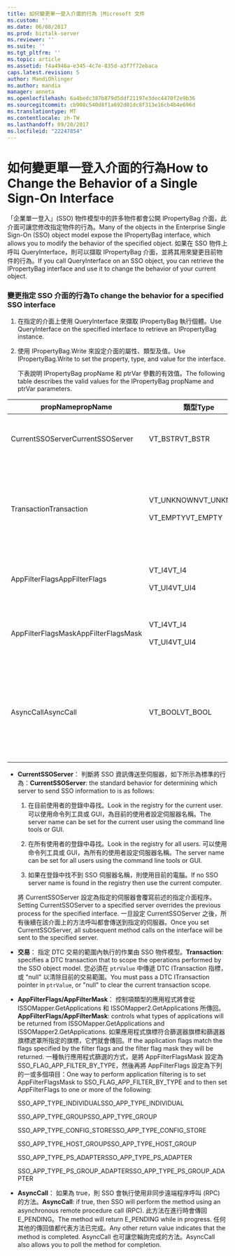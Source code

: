 ```yaml
---
title: 如何變更單一登入介面的行為 |Microsoft 文件
ms.custom: ''
ms.date: 06/08/2017
ms.prod: biztalk-server
ms.reviewer: ''
ms.suite: ''
ms.tgt_pltfrm: ''
ms.topic: article
ms.assetid: f4a4946a-e345-4c7e-835d-a3f7f72ebaca
caps.latest.revision: 5
author: MandiOhlinger
ms.author: mandia
manager: anneta
ms.openlocfilehash: 6a4bedc387b879d5ddf21197e3dec4470f2e9b36
ms.sourcegitcommit: cb908c540d8f1a692d01dc8f313e16cb4b4e696d
ms.translationtype: MT
ms.contentlocale: zh-TW
ms.lasthandoff: 09/20/2017
ms.locfileid: "22247854"
---
```

# <a name="how-to-change-the-behavior-of-a-single-sign-on-interface"></a><span data-ttu-id="25f6d-102">如何變更單一登入介面的行為</span><span class="sxs-lookup"><span data-stu-id="25f6d-102">How to Change the Behavior of a Single Sign-On Interface</span></span>
<span data-ttu-id="25f6d-103">「企業單一登入」(SSO) 物件模型中的許多物件都會公開 IPropertyBag 介面，此介面可讓您修改指定物件的行為。</span><span class="sxs-lookup"><span data-stu-id="25f6d-103">Many of the objects in the Enterprise Single Sign-On (SSO) object model expose the IPropertyBag interface, which allows you to modify the behavior of the specified object.</span></span> <span data-ttu-id="25f6d-104">如果在 SSO 物件上呼叫 QueryInterface，則可以擷取 IPropertyBag 介面，並將其用來變更目前物件的行為。</span><span class="sxs-lookup"><span data-stu-id="25f6d-104">If you call QueryInterface on an SSO object, you can retrieve the IPropertyBag interface and use it to change the behavior of your current object.</span></span>  
  
### <a name="to-change-the-behavior-for-a-specified-sso-interface"></a><span data-ttu-id="25f6d-105">變更指定 SSO 介面的行為</span><span class="sxs-lookup"><span data-stu-id="25f6d-105">To change the behavior for a specified SSO interface</span></span>  
  
1.  <span data-ttu-id="25f6d-106">在指定的介面上使用 QueryInterface 來擷取 IPropertyBag 執行個體。</span><span class="sxs-lookup"><span data-stu-id="25f6d-106">Use QueryInterface on the specified interface to retrieve an IPropertyBag instance.</span></span>  
  
2.  <span data-ttu-id="25f6d-107">使用 IPropertyBag.Write 來設定介面的屬性、類型及值。</span><span class="sxs-lookup"><span data-stu-id="25f6d-107">Use IPropertyBag.Write to set the property, type, and value for the interface.</span></span>  
  
     <span data-ttu-id="25f6d-108">下表說明 IPropertyBag propName 和 ptrVar 參數的有效值。</span><span class="sxs-lookup"><span data-stu-id="25f6d-108">The following table describes the valid values for the IPropertyBag propName and ptrVar parameters.</span></span>  
  
|<span data-ttu-id="25f6d-109">propName</span><span class="sxs-lookup"><span data-stu-id="25f6d-109">propName</span></span>|<span data-ttu-id="25f6d-110">類型</span><span class="sxs-lookup"><span data-stu-id="25f6d-110">Type</span></span>|<span data-ttu-id="25f6d-111">ptrValue</span><span class="sxs-lookup"><span data-stu-id="25f6d-111">ptrValue</span></span>|<span data-ttu-id="25f6d-112">可用於</span><span class="sxs-lookup"><span data-stu-id="25f6d-112">Usable On</span></span>|  
|--------------|----------|--------------|---------------|  
|<span data-ttu-id="25f6d-113">CurrentSSOServer</span><span class="sxs-lookup"><span data-stu-id="25f6d-113">CurrentSSOServer</span></span>|<span data-ttu-id="25f6d-114">VT_BSTR</span><span class="sxs-lookup"><span data-stu-id="25f6d-114">VT_BSTR</span></span>|<span data-ttu-id="25f6d-115">要將資訊傳送至的伺服器的名稱</span><span class="sxs-lookup"><span data-stu-id="25f6d-115">Name of the server to send the information to</span></span>|<span data-ttu-id="25f6d-116">全部</span><span class="sxs-lookup"><span data-stu-id="25f6d-116">All</span></span>|  
|<span data-ttu-id="25f6d-117">Transaction</span><span class="sxs-lookup"><span data-stu-id="25f6d-117">Transaction</span></span>|<span data-ttu-id="25f6d-118">VT_UNKNOWN</span><span class="sxs-lookup"><span data-stu-id="25f6d-118">VT_UNKNOWN</span></span><br /><br /> <span data-ttu-id="25f6d-119">VT_EMPTY</span><span class="sxs-lookup"><span data-stu-id="25f6d-119">VT_EMPTY</span></span>|<span data-ttu-id="25f6d-120">DTC ITransaction 指標，或 NULL 以清除範圍。</span><span class="sxs-lookup"><span data-stu-id="25f6d-120">A DTC ITransaction pointer, or NULL to clear the scope.</span></span>|<span data-ttu-id="25f6d-121">ISSOConfigStore::SetConfigInfo</span><span class="sxs-lookup"><span data-stu-id="25f6d-121">ISSOConfigStore::SetConfigInfo</span></span><br /><span data-ttu-id="25f6d-122">ISSOConfigStore::GetConfigInfo</span><span class="sxs-lookup"><span data-stu-id="25f6d-122">ISSOConfigStore::GetConfigInfo</span></span> <br /><span data-ttu-id="25f6d-123">ISSOConfigStore::DeleteConfigInfo</span><span class="sxs-lookup"><span data-stu-id="25f6d-123">ISSOConfigStore::DeleteConfigInfo</span></span><br /><br /> <span data-ttu-id="25f6d-124">ISSOAdmin::CreateApplication</span><span class="sxs-lookup"><span data-stu-id="25f6d-124">ISSOAdmin::CreateApplication</span></span><br /><span data-ttu-id="25f6d-125">ISSOAdmin::DeleteApplication</span><span class="sxs-lookup"><span data-stu-id="25f6d-125">ISSOAdmin::DeleteApplication</span></span> <br /><span data-ttu-id="25f6d-126">ISSOAdmin::UpdateApplication</span><span class="sxs-lookup"><span data-stu-id="25f6d-126">ISSOAdmin::UpdateApplication</span></span><br /><span data-ttu-id="25f6d-127">ISSOAdmin::CreateFieldInfo</span><span class="sxs-lookup"><span data-stu-id="25f6d-127">ISSOAdmin::CreateFieldInfo</span></span><br /><br /> <span data-ttu-id="25f6d-128">ISSOMapper::GetFieldInfo</span><span class="sxs-lookup"><span data-stu-id="25f6d-128">ISSOMapper::GetFieldInfo</span></span>|  
|<span data-ttu-id="25f6d-129">AppFilterFlags</span><span class="sxs-lookup"><span data-stu-id="25f6d-129">AppFilterFlags</span></span>|<span data-ttu-id="25f6d-130">VT_I4</span><span class="sxs-lookup"><span data-stu-id="25f6d-130">VT_I4</span></span><br /><br /> <span data-ttu-id="25f6d-131">VT_UI4</span><span class="sxs-lookup"><span data-stu-id="25f6d-131">VT_UI4</span></span>|<span data-ttu-id="25f6d-132">控制要篩選之應用程式的旗標。</span><span class="sxs-lookup"><span data-stu-id="25f6d-132">Flags to control what application to filter.</span></span>|<span data-ttu-id="25f6d-133">ISSOMapper::GetApplications</span><span class="sxs-lookup"><span data-stu-id="25f6d-133">ISSOMapper::GetApplications</span></span><br /><br /> <span data-ttu-id="25f6d-134">ISSOMapper2::GetApplications2</span><span class="sxs-lookup"><span data-stu-id="25f6d-134">ISSOMapper2::GetApplications2</span></span>|  
|<span data-ttu-id="25f6d-135">AppFilterFlagsMask</span><span class="sxs-lookup"><span data-stu-id="25f6d-135">AppFilterFlagsMask</span></span>|<span data-ttu-id="25f6d-136">VT_I4</span><span class="sxs-lookup"><span data-stu-id="25f6d-136">VT_I4</span></span><br /><br /> <span data-ttu-id="25f6d-137">VT_UI4</span><span class="sxs-lookup"><span data-stu-id="25f6d-137">VT_UI4</span></span>|<span data-ttu-id="25f6d-138">控制要篩選之應用程式的旗標遮罩。</span><span class="sxs-lookup"><span data-stu-id="25f6d-138">Flag mask to control what application to filter.</span></span>|<span data-ttu-id="25f6d-139">ISSOMapper::GetApplications</span><span class="sxs-lookup"><span data-stu-id="25f6d-139">ISSOMapper::GetApplications</span></span><br /><br /> <span data-ttu-id="25f6d-140">ISSOMapper2::GetApplications2</span><span class="sxs-lookup"><span data-stu-id="25f6d-140">ISSOMapper2::GetApplications2</span></span>|  
|<span data-ttu-id="25f6d-141">AsyncCall</span><span class="sxs-lookup"><span data-stu-id="25f6d-141">AsyncCall</span></span>|<span data-ttu-id="25f6d-142">VT_BOOL</span><span class="sxs-lookup"><span data-stu-id="25f6d-142">VT_BOOL</span></span>|<span data-ttu-id="25f6d-143">若為 True，則使用非同步 RPC 進行呼叫；若為 False，則使用同步 RPC。</span><span class="sxs-lookup"><span data-stu-id="25f6d-143">True to call using an async RPC; false to use a synchronous RPC.</span></span>|<span data-ttu-id="25f6d-144">ISSOConfigOM::GetServerStatus</span><span class="sxs-lookup"><span data-stu-id="25f6d-144">ISSOConfigOM::GetServerStatus</span></span><br /><br /> <span data-ttu-id="25f6d-145">ISSOAdmin::GetGlobalInfo</span><span class="sxs-lookup"><span data-stu-id="25f6d-145">ISSOAdmin::GetGlobalInfo</span></span>|  
  
-   <span data-ttu-id="25f6d-146">**CurrentSSOServer**： 判斷將 SSO 資訊傳送至伺服器，如下所示為標準的行為：</span><span class="sxs-lookup"><span data-stu-id="25f6d-146">**CurrentSSOServer**: the standard behavior for determining which server to send SSO information to is as follows:</span></span>  
  
    1.  <span data-ttu-id="25f6d-147">在目前使用者的登錄中尋找。</span><span class="sxs-lookup"><span data-stu-id="25f6d-147">Look in the registry for the current user.</span></span> <span data-ttu-id="25f6d-148">可以使用命令列工具或 GUI，為目前的使用者設定伺服器名稱。</span><span class="sxs-lookup"><span data-stu-id="25f6d-148">The server name can be set for the current user using the command line tools or GUI.</span></span>  
  
    2.  <span data-ttu-id="25f6d-149">在所有使用者的登錄中尋找。</span><span class="sxs-lookup"><span data-stu-id="25f6d-149">Look in the registry for all users.</span></span> <span data-ttu-id="25f6d-150">可以使用命令列工具或 GUI，為所有的使用者設定伺服器名稱。</span><span class="sxs-lookup"><span data-stu-id="25f6d-150">The server name can be set for all users using the command line tools or GUI.</span></span>  
  
    3.  <span data-ttu-id="25f6d-151">如果在登錄中找不到 SSO 伺服器名稱，則使用目前的電腦。</span><span class="sxs-lookup"><span data-stu-id="25f6d-151">If no SSO server name is found in the registry then use the current computer.</span></span>  
  
     <span data-ttu-id="25f6d-152">將 CurrentSSOServer 設定為指定的伺服器會覆寫前述的指定介面程序。</span><span class="sxs-lookup"><span data-stu-id="25f6d-152">Setting CurrentSSOServer to a specified server overrides the previous process for the specified interface.</span></span> <span data-ttu-id="25f6d-153">一旦設定 CurrentSSOServer 之後，所有後續在該介面上的方法呼叫都會傳送到指定的伺服器。</span><span class="sxs-lookup"><span data-stu-id="25f6d-153">Once you set CurrentSSOServer, all subsequent method calls on the interface will be sent to the specified server.</span></span>  
  
-   <span data-ttu-id="25f6d-154">**交易**： 指定 DTC 交易的範圍內執行的作業由 SSO 物件模型。</span><span class="sxs-lookup"><span data-stu-id="25f6d-154">**Transaction**: specifies a DTC transaction that to scope the operations performed by the SSO object model.</span></span> <span data-ttu-id="25f6d-155">您必須在 `ptrValue` 中傳遞 DTC ITransaction 指標，或 "null" 以清除目前的交易範圍。</span><span class="sxs-lookup"><span data-stu-id="25f6d-155">You must pass a DTC ITransaction pointer in `ptrValue`, or "null" to clear the current transaction scope.</span></span>  
  
-   <span data-ttu-id="25f6d-156">**AppFilterFlags/AppFilterMask**： 控制項類型的應用程式將會從 ISSOMapper.GetApplications 和 ISSOMapper2.GetApplications 所傳回。</span><span class="sxs-lookup"><span data-stu-id="25f6d-156">**AppFilterFlags/AppFilterMask**: controls what types of applications will be returned from ISSOMapper.GetApplications and ISSOMapper2.GetApplications.</span></span> <span data-ttu-id="25f6d-157">如果應用程式旗標符合篩選器旗標和篩選器旗標遮罩所指定的旗標，它們就會傳回。</span><span class="sxs-lookup"><span data-stu-id="25f6d-157">If the application flags match the flags specified by the filter flags and the filter flag mask they will be returned.</span></span> <span data-ttu-id="25f6d-158">一種執行應用程式篩選的方式，是將 AppFilterFlagsMask 設定為 SSO_FLAG_APP_FILTER_BY_TYPE，然後再將 AppFilterFlags 設定為下列的一或多個項目：</span><span class="sxs-lookup"><span data-stu-id="25f6d-158">One way to perform application filtering is to set AppFilterFlagsMask to SSO_FLAG_APP_FILTER_BY_TYPE and to then set AppFilterFlags to one or more of the following:</span></span>  
  
     <span data-ttu-id="25f6d-159">SSO_APP_TYPE_INDIVIDUAL</span><span class="sxs-lookup"><span data-stu-id="25f6d-159">SSO_APP_TYPE_INDIVIDUAL</span></span>  
  
     <span data-ttu-id="25f6d-160">SSO_APP_TYPE_GROUP</span><span class="sxs-lookup"><span data-stu-id="25f6d-160">SSO_APP_TYPE_GROUP</span></span>  
  
     <span data-ttu-id="25f6d-161">SSO_APP_TYPE_CONFIG_STORE</span><span class="sxs-lookup"><span data-stu-id="25f6d-161">SSO_APP_TYPE_CONFIG_STORE</span></span>  
  
     <span data-ttu-id="25f6d-162">SSO_APP_TYPE_HOST_GROUP</span><span class="sxs-lookup"><span data-stu-id="25f6d-162">SSO_APP_TYPE_HOST_GROUP</span></span>  
  
     <span data-ttu-id="25f6d-163">SSO_APP_TYPE_PS_ADAPTER</span><span class="sxs-lookup"><span data-stu-id="25f6d-163">SSO_APP_TYPE_PS_ADAPTER</span></span>  
  
     <span data-ttu-id="25f6d-164">SSO_APP_TYPE_PS_GROUP_ADAPTER</span><span class="sxs-lookup"><span data-stu-id="25f6d-164">SSO_APP_TYPE_PS_GROUP_ADAPTER</span></span>  
  
-   <span data-ttu-id="25f6d-165">**AsyncCall**： 如果為 true，則 SSO 會執行使用非同步遠端程序呼叫 (RPC) 的方法。</span><span class="sxs-lookup"><span data-stu-id="25f6d-165">**AsyncCall**: if true, then SSO will perform the method using an asynchronous remote procedure call (RPC).</span></span> <span data-ttu-id="25f6d-166">此方法在進行時會傳回 E_PENDING。</span><span class="sxs-lookup"><span data-stu-id="25f6d-166">The method will return E_PENDING while in progress.</span></span> <span data-ttu-id="25f6d-167">任何其他的傳回值都代表方法已完成。</span><span class="sxs-lookup"><span data-stu-id="25f6d-167">Any other return value indicates that the method is completed.</span></span> <span data-ttu-id="25f6d-168">AsyncCall 也可讓您輪詢完成的方法。</span><span class="sxs-lookup"><span data-stu-id="25f6d-168">AsyncCall also allows you to poll the method for completion.</span></span>